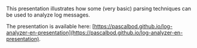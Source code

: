 This presentation illustrates how some (very basic) parsing techniques can be used to analyze log messages.

The presentation is available here: [https://pascalbod.github.io/log-analyzer-en-presentation](https://pascalbod.github.io/log-analyzer-en-presentation).
